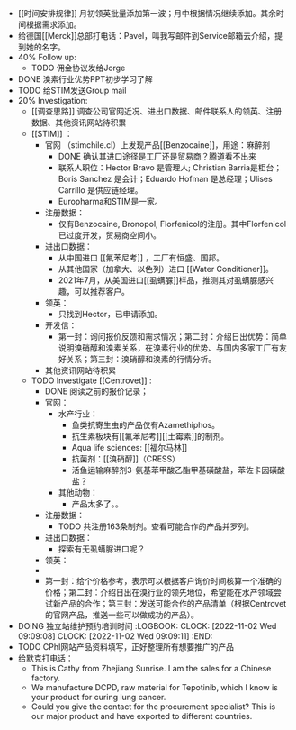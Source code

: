 - [[时间安排规律]] 月初领英批量添加第一波；月中根据情况继续添加。其余时间根据需求添加。
- 给德国[[Merck]]总部打电话：Pavel，叫我写邮件到Service邮箱去介绍，提到她的名字。
- 40% Follow up:
	- TODO 佣金协议发给Jorge
- DONE 溴素行业优势PPT初步学习了解
- TODO 给STIM发送Group mail
- 20% Investigation:
	- [[调查思路]] 调查公司官网近况、进出口数据、邮件联系人的领英、注册数据、其他资讯网站待积累
	- [[STIM]] ：
		- 官网 （stimchile.cl）上发现产品[[Benzocaine]]，用途：麻醉剂
			- DONE 确认其进口途径是工厂还是贸易商？腾道看不出来
			- 联系人职位：Hector Bravo 是管理人; Christian Barria是柜台； Boris Sanchez 是会计；Eduardo Hofman 是总经理；Ulises Carrillo 是供应链经理。
			- Europharma和STIM是一家。
		- 注册数据：
			- 仅有Benzocaine, Bronopol, Florfenicol的注册。其中Florfenicol已过度开发，贸易商空间小。
		- 进出口数据：
			- 从中国进口 [[氟苯尼考]] ，工厂有恒盛、国邦。
			- 从其他国家（加拿大、以色列）进口 [[Water Conditioner]]。
			- 2021年7月，从美国进口[[虱螨脲]]样品，推测其对虱螨脲感兴趣，可以推荐客户。
		- 领英：
			- 只找到Hector，已申请添加。
		- 开发信：
			- 第一封：询问报价反馈和需求情况；第二封：介绍日出优势：简单说明溴硝醇和溴素关系，在溴素行业的优势、与国内多家工厂有友好关系；第三封：溴硝醇和溴素的行情分析。
		- 其他资讯网站待积累
	- TODO Investigate [[Centrovet]] :
		- DONE 阅读之前的报价记录；
		- 官网：
			- 水产行业：
				- 鱼类抗寄生虫的产品仅有Azamethiphos。
				- 抗生素板块有[[氟苯尼考]][[土霉素]]的制剂。
				- Aqua life sciences: [[福尔马林]]
				- 抗菌剂：[[溴硝醇]]（CRESS）
				- 活鱼运输麻醉剂3-氨基苯甲酸乙酯甲基磺酸盐，苯佐卡因磺酸盐？
			- 其他动物：
				- 产品太多了。。
		- 注册数据：
			- TODO 共注册163条制剂。查看可能合作的产品并罗列。
		- 进出口数据：
			- 探索有无虱螨脲进口呢？
		- 领英：
		-
		- 第一封：给个价格参考，表示可以根据客户询价时间核算一个准确的价格；第二封：介绍日出在溴行业的领先地位，希望能在水产领域尝试新产品的合作；第三封：发送可能合作的产品清单（根据Centrovet的官网产品，推送一些可以做成功的产品）。
- DOING 独立站维护预约培训时间
  :LOGBOOK:
  CLOCK: [2022-11-02 Wed 09:09:08]
  CLOCK: [2022-11-02 Wed 09:09:11]
  :END:
- TODO CPhI网站产品资料填写，正好整理所有想要推广的产品
- 给默克打电话：
	- This is Cathy from Zhejiang  Sunrise. I am the sales for a Chinese factory.
	- We manufacture DCPD, raw material for Tepotinib, which I know is your product for curing lung cancer.
	- Could you give the contact for the procurement specialist? This is our major product and have exported to different countries.
